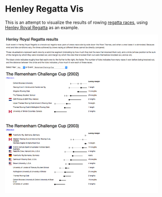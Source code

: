 # Henley Regatta Vis

 This is an attempt to visualize the results of rowing [regatta races](https://en.wikipedia.org/wiki/Regatta), using [Henley Royal Regatta](https://www.hrr.co.uk/) as an example.

![A screenshot](screenshot.png)
